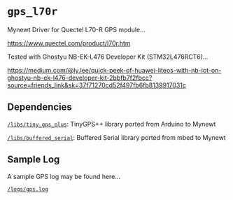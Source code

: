 # `gps_l70r`

Mynewt Driver for Quectel L70-R GPS module...

https://www.quectel.com/product/l70r.htm

Tested with Ghostyu NB-EK-L476 Developer Kit (STM32L476RCT6)...

https://medium.com/@ly.lee/quick-peek-of-huawei-liteos-with-nb-iot-on-ghostyu-nb-ek-l476-developer-kit-2bbfb7f2fbcc?source=friends_link&sk=37f71270cd52f497fb6fb8139917031c

## Dependencies

[`/libs/tiny_gps_plus`](../../libs/tiny_gps_plus): TinyGPS++ library ported from Arduino to Mynewt

[`/libs/buffered_serial`](../../libs/buffered_serial): Buffered Serial library ported from mbed to Mynewt

## Sample Log

A sample GPS log may be found here...

[`/logs/gps.log`](../../logs/gps.log)

